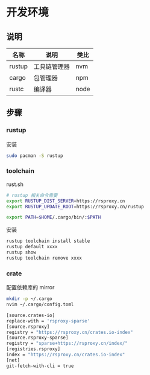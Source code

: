 # 开发环境

## 说明

| 名称   | 说明         | 类比 |
| ------ | ------------ | ---- |
| rustup | 工具链管理器 | nvm  |
| cargo  | 包管理器     | npm  |
| rustc  | 编译器       | node |

## 步骤

### rustup

安装

```sh
sudo pacman -S rustup
```

### toolchain

rust.sh

```sh
# rustup 相关命令需要
export RUSTUP_DIST_SERVER=https://rsproxy.cn
export RUSTUP_UPDATE_ROOT=https://rsproxy.cn/rustup

export PATH=$HOME/.cargo/bin/:$PATH
```

安装

```sh
rustup toolchain install stable
rustup default xxxx
rustup show
rustup toolchain remove xxxx
```

### crate

配置依赖库的 mirror

```sh
mkdir -p ~/.cargo
nvim ~/.cargo/config.toml
```

```sh
[source.crates-io]
replace-with = 'rsproxy-sparse'
[source.rsproxy]
registry = "https://rsproxy.cn/crates.io-index"
[source.rsproxy-sparse]
registry = "sparse+https://rsproxy.cn/index/"
[registries.rsproxy]
index = "https://rsproxy.cn/crates.io-index"
[net]
git-fetch-with-cli = true
```
